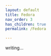 ```yaml
---
layout: default
title: Fedora
nav_order: 3
has_children: true
permalink: /Fedora

---
```


writing...